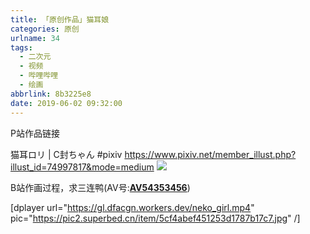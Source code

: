 ```yaml
---
title: 「原创作品」猫耳娘
categories: 原创
urlname: 34
tags:
  - 二次元
  - 视频
  - 哔哩哔哩
  - 绘画
abbrlink: 8b3225e8
date: 2019-06-02 09:32:00
---
```

<!--markdown-->P站作品链接
猫耳ロリ | C封ちゃん #pixiv https://www.pixiv.net/member_illust.php?illust_id=74997817&mode=medium
![](https://ae01.alicdn.com/kf/HTB16qO4bf1H3KVjSZFB762SMXXa1.png)

B站作画过程，求三连鸭(AV号:[**AV54353456**][1])

[dplayer url="https://gl.dfacgn.workers.dev/neko_girl.mp4" pic="https://pic2.superbed.cn/item/5cf4abef451253d1787b17c7.jpg" /]


  [1]: https://www.bilibili.com/video/av54353456